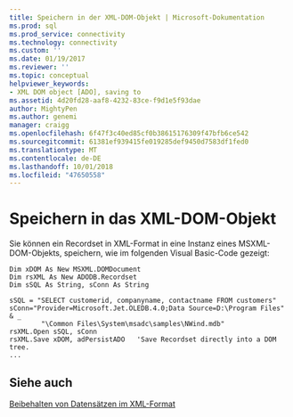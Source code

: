 ```yaml
---
title: Speichern in der XML-DOM-Objekt | Microsoft-Dokumentation
ms.prod: sql
ms.prod_service: connectivity
ms.technology: connectivity
ms.custom: ''
ms.date: 01/19/2017
ms.reviewer: ''
ms.topic: conceptual
helpviewer_keywords:
- XML DOM object [ADO], saving to
ms.assetid: 4d20fd28-aaf8-4232-83ce-f9d1e5f93dae
author: MightyPen
ms.author: genemi
manager: craigg
ms.openlocfilehash: 6f47f3c40ed85cf0b38615176309f47bfb6ce542
ms.sourcegitcommit: 61381ef939415fe019285def9450d7583df1fed0
ms.translationtype: MT
ms.contentlocale: de-DE
ms.lasthandoff: 10/01/2018
ms.locfileid: "47650558"
---
```

# <a name="saving-to-the-xml-dom-object"></a>Speichern in das XML-DOM-Objekt
Sie können ein Recordset in XML-Format in eine Instanz eines MSXML-DOM-Objekts, speichern, wie im folgenden Visual Basic-Code gezeigt:  
  
```  
Dim xDOM As New MSXML.DOMDocument  
Dim rsXML As New ADODB.Recordset  
Dim sSQL As String, sConn As String  
  
sSQL = "SELECT customerid, companyname, contactname FROM customers"  
sConn="Provider=Microsoft.Jet.OLEDB.4.0;Data Source=D:\Program Files" & _  
        "\Common Files\System\msadc\samples\NWind.mdb"  
rsXML.Open sSQL, sConn  
rsXML.Save xDOM, adPersistADO   'Save Recordset directly into a DOM tree.  
...  
```  
  
## <a name="see-also"></a>Siehe auch  
 [Beibehalten von Datensätzen im XML-Format](../../../ado/guide/data/persisting-records-in-xml-format.md)
